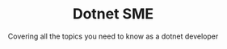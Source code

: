<h1 style="text-align: center;">Dotnet SME</h1>

<p style="text-align: center;">Covering all the topics you need to know as a dotnet developer</p>
